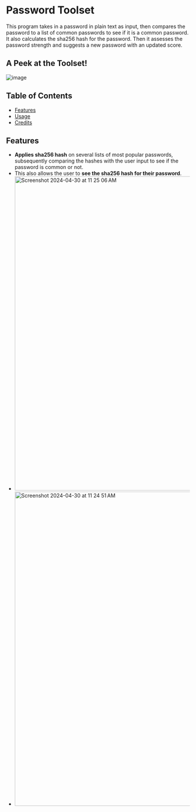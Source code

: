 # Password Toolset

This program takes in a password in plain text as input, then compares the password to a list of common passwords to see if it is a common password. It also calculates the sha256 hash for the password. Then it assesses the password strength and suggests a new password with an updated score.  <br/>

## A Peek at the Toolset!

![image](toolset.png)

## Table of Contents

- [Features](#features)
- [Usage](#usage)
- [Credits](#credits)

## Features

- **Applies sha256 hash** on several lists of most popular passwords, subsequently comparing the hashes with the user input to see if the password is common or not.
- This also allows the user to **see the sha256 hash for their password**.
- <img width="860" alt="Screenshot 2024-04-30 at 11 25 06 AM" src="https://github.com/ariaxhan/password-toolset/assets/113392746/3f2f3c4e-ed41-498a-b53e-1a43627f2c93">
- <img width="860" alt="Screenshot 2024-04-30 at 11 24 51 AM" src="https://github.com/ariaxhan/password-toolset/assets/113392746/33cd5d0b-ca2a-4993-bf70-51b3d3766b5b">
